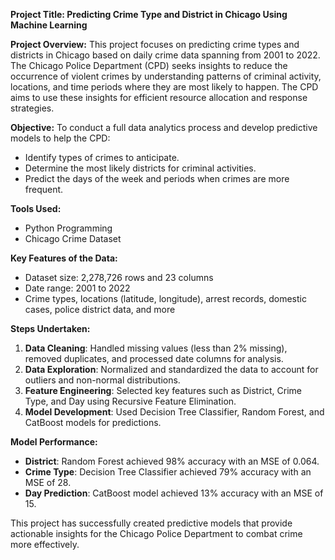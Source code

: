 **Project Title: Predicting Crime Type and District in Chicago Using Machine Learning**

**Project Overview:**
This project focuses on predicting crime types and districts in Chicago based on daily crime data spanning from 2001 to 2022. The Chicago Police Department (CPD) seeks insights to reduce the occurrence of violent crimes by understanding patterns of criminal activity, locations, and time periods where they are most likely to happen. The CPD aims to use these insights for efficient resource allocation and response strategies.

**Objective:**
To conduct a full data analytics process and develop predictive models to help the CPD:
- Identify types of crimes to anticipate.
- Determine the most likely districts for criminal activities.
- Predict the days of the week and periods when crimes are more frequent.

**Tools Used:**
- Python Programming
- Chicago Crime Dataset

**Key Features of the Data:**
- Dataset size: 2,278,726 rows and 23 columns
- Date range: 2001 to 2022
- Crime types, locations (latitude, longitude), arrest records, domestic cases, police district data, and more

**Steps Undertaken:**
1. **Data Cleaning**: Handled missing values (less than 2% missing), removed duplicates, and processed date columns for analysis.
2. **Data Exploration**: Normalized and standardized the data to account for outliers and non-normal distributions.
3. **Feature Engineering**: Selected key features such as District, Crime Type, and Day using Recursive Feature Elimination.
4. **Model Development**: Used Decision Tree Classifier, Random Forest, and CatBoost models for predictions.

**Model Performance:**
- **District**: Random Forest achieved 98% accuracy with an MSE of 0.064.
- **Crime Type**: Decision Tree Classifier achieved 79% accuracy with an MSE of 28.
- **Day Prediction**: CatBoost model achieved 13% accuracy with an MSE of 15.

This project has successfully created predictive models that provide actionable insights for the Chicago Police Department to combat crime more effectively.
